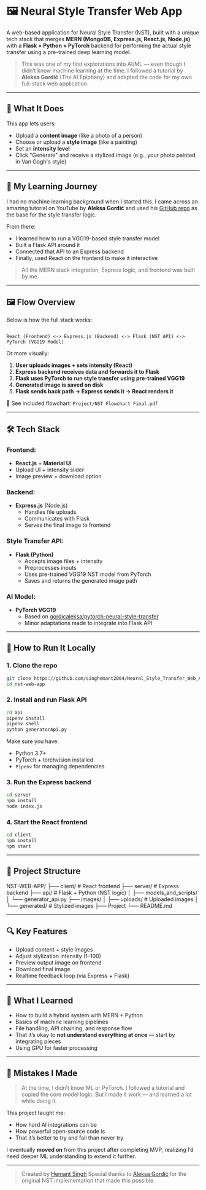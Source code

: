# 🖼️ Neural Style Transfer Web App

A web-based application for Neural Style Transfer (NST), built with a unique tech stack that merges **MERN (MongoDB, Express.js, React.js, Node.js)** with a **Flask + Python + PyTorch** backend for performing the actual style transfer using a pre-trained deep learning model.

> This was one of my first explorations into AI/ML — even though I didn’t know machine learning at the time. I followed a tutorial by **Aleksa Gordić** (The AI Epiphany) and adapted the code for my own full-stack web application.

---

## 🎯 What It Does

This app lets users:
- Upload a **content image** (like a photo of a person)
- Choose or upload a **style image** (like a painting)
- Set an **intensity level**
- Click "Generate" and receive a stylized image (e.g., your photo painted in Van Gogh's style)

---

## 🧠 My Learning Journey

I had no machine learning background when I started this. I came across an amazing tutorial on YouTube by **Aleksa Gordić** and used his [GitHub repo](https://github.com/gordicaleksa/pytorch-neural-style-transfer) as the base for the style transfer logic.

From there:
- I learned how to run a VGG19-based style transfer model
- Built a Flask API around it
- Connected that API to an Express backend
- Finally, used React on the frontend to make it interactive

> All the MERN stack integration, Express logic, and frontend was built by me.

---

## 🖼️ Flow Overview

Below is how the full stack works:

```

React (Frontend) <-> Express.js (Backend) <-> Flask (NST API) <-> PyTorch (VGG19 Model)

````

Or more visually:

1. **User uploads images + sets intensity (React)**
2. **Express backend receives data and forwards it to Flask**
3. **Flask uses PyTorch to run style transfer using pre-trained VGG19**
4. **Generated image is saved on disk**
5. **Flask sends back path → Express sends it → React renders it**

📌 See included flowchart: `Project/NST Flowchart Final.pdf`

---

## 🛠️ Tech Stack

### Frontend:
- **React.js** + **Material UI**
- Upload UI + intensity slider
- Image preview + download option

### Backend:
- **Express.js** (Node.js)
  - Handles file uploads
  - Communicates with Flask
  - Serves the final image to frontend

### Style Transfer API:
- **Flask (Python)**
  - Accepts image files + intensity
  - Preprocesses inputs
  - Uses pre-trained VGG19 NST model from PyTorch
  - Saves and returns the generated image path

### AI Model:
- **PyTorch VGG19**
  - Based on [gordicaleksa/pytorch-neural-style-transfer](https://github.com/gordicaleksa/pytorch-neural-style-transfer)
  - Minor adaptations made to integrate into Flask API

---

## 🔧 How to Run It Locally

### 1. Clone the repo

```bash
git clone https://github.com/singhemant2004/Neural_Style_Transfer_Web_Application
cd nst-web-app
````

### 2. Install and run Flask API

```bash
cd api
pipenv install
pipenv shell
python generatorApi.py
```

Make sure you have:

* Python 3.7+
* PyTorch + torchvision installed
* `Pipenv` for managing dependencies

### 3. Run the Express backend

```bash
cd server
npm install
node index.js
```

### 4. Start the React frontend

```bash
cd client
npm install
npm start
```

---

## 📁 Project Structure

NST-WEB-APP/
├── client/           # React frontend
├── server/           # Express backend
├── api/              # Flask + Python (NST logic)
│   ├── models_and_scripts/
│   └── generator_api.py
├── images/
│   ├── uploads/      # Uploaded images
│   └── generated/    # Stylized images
├── Project
└── README.md

---

## 🔍 Key Features

* Upload content + style images
* Adjust stylization intensity (1–100)
* Preview output image on frontend
* Download final image
* Realtime feedback loop (via Express + Flask)

---

## 🤯 What I Learned

* How to build a hybrid system with MERN + Python
* Basics of machine learning pipelines
* File handling, API chaining, and response flow
* That it’s okay to **not understand everything at once** — start by integrating pieces
* Using GPU for faster processing

---

## 📌 Mistakes I Made

> At the time, I didn’t know ML or PyTorch. I followed a tutorial and copied the core model logic. But I made it work — and learned a lot while doing it.

This project taught me:

* How hard AI integrations can be
* How powerful open-source code is
* That it’s better to try and fail than never try

I eventually **moved on** from this project after completing MVP, realizing I’d need deeper ML understanding to extend it further.

---

> Created by [Hemant Singh](https://github.com/hemantsingh2004)
> Special thanks to [Aleksa Gordić](https://github.com/gordicaleksa) for the original NST implementation that made this possible.
